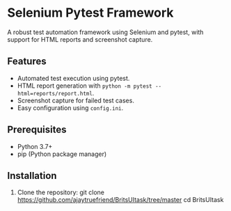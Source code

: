 # Selenium Pytest Framework

A robust test automation framework using Selenium and pytest, with support for HTML reports and screenshot capture.

## Features
- Automated test execution using pytest.
- HTML report generation with `python -m pytest --html=reports/report.html`.
- Screenshot capture for failed test cases.
- Easy configuration using `config.ini`.

## Prerequisites
- Python 3.7+
- pip (Python package manager)

## Installation
1. Clone the repository:
   git clone https://github.com/ajaytruefriend/BritsUItask/tree/master
   cd BritsUItask

